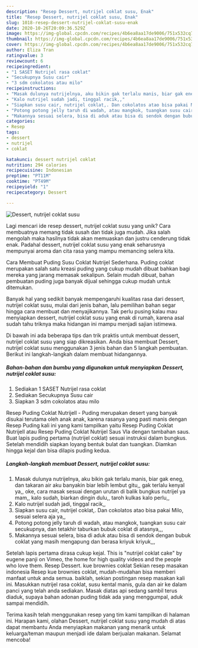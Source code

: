 ```yaml
---
description: "Resep Dessert, nutrijel coklat susu, Enak"
title: "Resep Dessert, nutrijel coklat susu, Enak"
slug: 1018-resep-dessert-nutrijel-coklat-susu-enak
date: 2020-10-26T20:09:36.529Z
image: https://img-global.cpcdn.com/recipes/4b6ea8aa17de9006/751x532cq70/dessert-nutrijel-coklat-susu-foto-resep-utama.jpg
thumbnail: https://img-global.cpcdn.com/recipes/4b6ea8aa17de9006/751x532cq70/dessert-nutrijel-coklat-susu-foto-resep-utama.jpg
cover: https://img-global.cpcdn.com/recipes/4b6ea8aa17de9006/751x532cq70/dessert-nutrijel-coklat-susu-foto-resep-utama.jpg
author: Eliza Tran
ratingvalue: 3
reviewcount: 6
recipeingredient:
- "1 SASET Nutrijel rasa coklat"
- "Secukupnya Susu cair"
- "3 sdm cokolatos atau milo"
recipeinstructions:
- "Masak dulunya nutrijelnya, aku bikin gak terlalu manis, biar gak eneg, dan takaran air aku banyakin biar lebih lembut gitu,, gak terlalu kenyal ya,, oke, cara masak sesuai dengan urutan di balik bungkus nutrijel ya mam,, kalo sudah, biarkan dingin dulu,, taroh kulkas kalo perlu,,"
- "Kalo nutrijel sudah jadi, tinggal racik,,"
- "Siapkan susu cair, nutrijel coklat,. Dan cokolatos atao bisa pakai Milo, sesuai selera aja ya,,"
- "Potong potong jelly taruh di wadah, atau mangkok, tuangkan susu cair secukupnya, dan tetakhir taburkan bubuk coklat di atasnya,,,"
- "Makannya sesuai selera, bisa di aduk atau bisa di sendok dengan bubuk coklat yang masih mengapung dan berasa kriyuk kriyuk,,,"
categories:
- Resep
tags:
- dessert
- nutrijel
- coklat

katakunci: dessert nutrijel coklat 
nutrition: 294 calories
recipecuisine: Indonesian
preptime: "PT11M"
cooktime: "PT49M"
recipeyield: "1"
recipecategory: Dessert

---
```



![Dessert, nutrijel coklat susu](https://img-global.cpcdn.com/recipes/4b6ea8aa17de9006/751x532cq70/dessert-nutrijel-coklat-susu-foto-resep-utama.jpg)

Lagi mencari ide resep dessert, nutrijel coklat susu yang unik? Cara membuatnya memang tidak susah dan tidak juga mudah. Jika salah mengolah maka hasilnya tidak akan memuaskan dan justru cenderung tidak enak. Padahal dessert, nutrijel coklat susu yang enak seharusnya mempunyai aroma dan cita rasa yang mampu memancing selera kita.

Cara Membuat Puding Susu Coklat Nutrijel Sederhana. Puding coklat merupakan salah satu kreasi puding yang cukup mudah dibuat bahkan bagi mereka yang jarang memasak sekalipun. Selain mudah dibuat, bahan pembuatan puding juga banyak dijual sehingga cukup mudah untuk ditemukan.

Banyak hal yang sedikit banyak mempengaruhi kualitas rasa dari dessert, nutrijel coklat susu, mulai dari jenis bahan, lalu pemilihan bahan segar hingga cara membuat dan menyajikannya. Tak perlu pusing kalau mau menyiapkan dessert, nutrijel coklat susu yang enak di rumah, karena asal sudah tahu triknya maka hidangan ini mampu menjadi sajian istimewa.


Di bawah ini ada beberapa tips dan trik praktis untuk membuat dessert, nutrijel coklat susu yang siap dikreasikan. Anda bisa membuat Dessert, nutrijel coklat susu menggunakan 3 jenis bahan dan 5 langkah pembuatan. Berikut ini langkah-langkah dalam membuat hidangannya.

<!--inarticleads1-->

##### Bahan-bahan dan bumbu yang digunakan untuk menyiapkan Dessert, nutrijel coklat susu:

1. Sediakan 1 SASET Nutrijel rasa coklat
1. Sediakan Secukupnya Susu cair
1. Siapkan 3 sdm cokolatos atau milo


Resep Puding Coklat Nutrijell - Puding merupakan desert yang banyak disukai terutama oleh anak anak, karena rasanya yang pasti manis dengan Resep Puding kali ini yang kami tampilkan yaitu Resep Puding Coklat Nutrijell atau Resep Puding Coklat Nutrijel Saus Vla dengan tambahan saus. Buat lapis puding pertama (nutrijel coklat) sesuai instruksi dalam bungkus. Setelah mendidih siapkan loyang bentuk bulat dan tuangkan. Diamkan hingga kejal dan bisa dilapis puding kedua. 

<!--inarticleads2-->

##### Langkah-langkah membuat Dessert, nutrijel coklat susu:

1. Masak dulunya nutrijelnya, aku bikin gak terlalu manis, biar gak eneg, dan takaran air aku banyakin biar lebih lembut gitu,, gak terlalu kenyal ya,, oke, cara masak sesuai dengan urutan di balik bungkus nutrijel ya mam,, kalo sudah, biarkan dingin dulu,, taroh kulkas kalo perlu,,
1. Kalo nutrijel sudah jadi, tinggal racik,,
1. Siapkan susu cair, nutrijel coklat,. Dan cokolatos atao bisa pakai Milo, sesuai selera aja ya,,
1. Potong potong jelly taruh di wadah, atau mangkok, tuangkan susu cair secukupnya, dan tetakhir taburkan bubuk coklat di atasnya,,,
1. Makannya sesuai selera, bisa di aduk atau bisa di sendok dengan bubuk coklat yang masih mengapung dan berasa kriyuk kriyuk,,,


Setelah lapis pertama dirasa cukup kejal. This is &#34;nutrijel coklat cake&#34; by eugene panji on Vimeo, the home for high quality videos and the people who love them. Resep Dessert. kue brownies coklat Sekian resep masakan indonesia Resep kue brownies coklat, mudah-mudahan bisa memberi manfaat untuk anda semua. baiklah, sekian postingan resep masakan kali ini. Masukkan nutrijel rasa coklat, susu kental manis, gula dan air ke dalam panci yang telah anda sediakan. Masak diatas api sedang sambil terus diaduk, supaya bahan adonan puding tidak ada yang menggumpal, aduk sampai mendidih. 

Terima kasih telah menggunakan resep yang tim kami tampilkan di halaman ini. Harapan kami, olahan Dessert, nutrijel coklat susu yang mudah di atas dapat membantu Anda menyiapkan makanan yang menarik untuk keluarga/teman maupun menjadi ide dalam berjualan makanan. Selamat mencoba!
